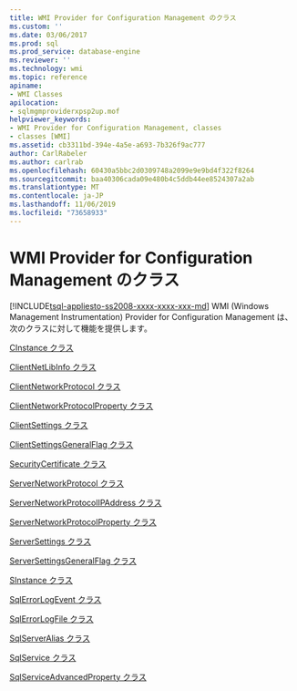 ```yaml
---
title: WMI Provider for Configuration Management のクラス
ms.custom: ''
ms.date: 03/06/2017
ms.prod: sql
ms.prod_service: database-engine
ms.reviewer: ''
ms.technology: wmi
ms.topic: reference
apiname:
- WMI Classes
apilocation:
- sqlmgmproviderxpsp2up.mof
helpviewer_keywords:
- WMI Provider for Configuration Management, classes
- classes [WMI]
ms.assetid: cb3311bd-394e-4a5e-a693-7b326f9ac777
author: CarlRabeler
ms.author: carlrab
ms.openlocfilehash: 60430a5bbc2d0309748a2099e9e9bd4f322f8264
ms.sourcegitcommit: baa40306cada09e480b4c5ddb44ee8524307a2ab
ms.translationtype: MT
ms.contentlocale: ja-JP
ms.lasthandoff: 11/06/2019
ms.locfileid: "73658933"
---
```

# <a name="wmi-provider-for-configuration-management-classes"></a>WMI Provider for Configuration Management のクラス
[!INCLUDE[tsql-appliesto-ss2008-xxxx-xxxx-xxx-md](../../includes/tsql-appliesto-ss2008-xxxx-xxxx-xxx-md.md)]
  WMI (Windows Management Instrumentation) Provider for Configuration Management は、次のクラスに対して機能を提供します。  
  
 [CInstance クラス](../../relational-databases/wmi-provider-configuration-classes/cinstance-class.md)  
  
 [ClientNetLibInfo クラス](../../relational-databases/wmi-provider-configuration-classes/clientnetlibinfo-class/clientnetlibinfo-class.md)  
  
 [ClientNetworkProtocol クラス](../../relational-databases/wmi-provider-configuration-classes/clientnetworkprotocol-class/clientnetworkprotocol-class.md)  
  
 [ClientNetworkProtocolProperty クラス](../../relational-databases/wmi-provider-configuration-classes/clientnetworkprotocolproperty-class/clientnetworkprotocolproperty-class.md)  
  
 [ClientSettings クラス](../../relational-databases/wmi-provider-configuration-classes/clientsettings-class.md)  
  
 [ClientSettingsGeneralFlag クラス](../../relational-databases/wmi-provider-configuration-classes/clientsettingsgeneralflag-class/clientsettingsgeneralflag-class.md)  
  
 [SecurityCertificate クラス](../../relational-databases/wmi-provider-configuration-classes/securitycertificate-class/securitycertificate-class.md)  
  
 [ServerNetworkProtocol クラス](../../relational-databases/wmi-provider-configuration-classes/servernetworkprotocol-class/servernetworkprotocol-class.md)  
  
 [ServerNetworkProtocolIPAddress クラス](../../relational-databases/wmi-provider-configuration-classes/servernetworkprotocolipaddress-class/servernetworkprotocolipaddress-class.md)  
  
 [ServerNetworkProtocolProperty クラス](../../relational-databases/wmi-provider-configuration-classes/servernetworkprotocolproperty-class/servernetworkprotocolproperty-class.md)  
  
 [ServerSettings クラス](../../relational-databases/wmi-provider-configuration-classes/serversettings-class/serversettings-class.md)  
  
 [ServerSettingsGeneralFlag クラス](../../relational-databases/wmi-provider-configuration-classes/serversettingsgeneralflag-class/serversettingsgeneralflag-class.md)  
  
 [SInstance クラス](../../relational-databases/wmi-provider-configuration-classes/sinstance-class/sinstance-class.md)  
  
 [SqlErrorLogEvent クラス](../../relational-databases/wmi-provider-configuration-classes/sqlerrorlogevent-class.md)  
  
 [SqlErrorLogFile クラス](../../relational-databases/wmi-provider-configuration-classes/sqlerrorlogfile-class.md)  
  
 [SqlServerAlias クラス](../../relational-databases/wmi-provider-configuration-classes/sqlserveralias-class/sqlserveralias-class.md)  
  
 [SqlService クラス](../../relational-databases/wmi-provider-configuration-classes/sqlservice-class/sqlservice-class.md)  
  
 [SqlServiceAdvancedProperty クラス](../../relational-databases/wmi-provider-configuration-classes/sqlserviceadvancedproperty-class/sqlserviceadvancedproperty-class.md)  
  
  
